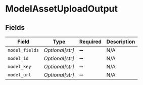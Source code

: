 # ModelAssetUploadOutput


## Fields

| Field              | Type               | Required           | Description        |
| ------------------ | ------------------ | ------------------ | ------------------ |
| `model_fields`     | *Optional[str]*    | :heavy_minus_sign: | N/A                |
| `model_id`         | *Optional[str]*    | :heavy_minus_sign: | N/A                |
| `model_key`        | *Optional[str]*    | :heavy_minus_sign: | N/A                |
| `model_url`        | *Optional[str]*    | :heavy_minus_sign: | N/A                |
